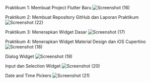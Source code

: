 Praktikum 1: Membuat Project Flutter Baru
![Screenshot (16)](https://github.com/user-attachments/assets/b7b7ae87-a6b1-4581-bde5-d15a52c9aa94)

 Praktikum 2: Membuat Repository GitHub dan Laporan Praktikum
 ![Screenshot (22)](https://github.com/user-attachments/assets/f7da32b6-8588-4612-91d6-65fe52cc492a)

Praktikum 3: Menerapkan Widget Dasar
![Screenshot (17)](https://github.com/user-attachments/assets/8dfb1db0-621f-4a09-b42c-717ccac29263)

Praktikum 4: Menerapkan Widget Material Design dan iOS Cupertino
![Screenshot (18)](https://github.com/user-attachments/assets/b57ecb55-b69b-4ce6-8668-3d98a23184da)

Dialog Widget
![Screenshot (19)](https://github.com/user-attachments/assets/556e6a9c-fe71-47e3-94e6-81a42ebbed7e)

Input dan Selection Widget
![Screenshot (20)](https://github.com/user-attachments/assets/c299bf73-a34f-4393-8ae6-5084756d6929)

Date and Time Pickers
![Screenshot (21)](https://github.com/user-attachments/assets/262736ac-041b-46c5-b35d-afade46793c4)
